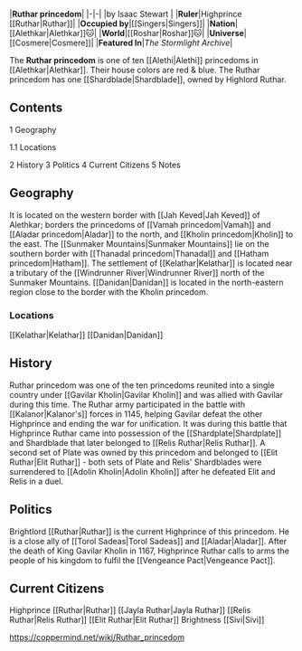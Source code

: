 |**Ruthar princedom**|
|-|-|
|by  Isaac Stewart |
|**Ruler**|Highprince [[Ruthar\|Ruthar]]|
|**Occupied by**|[[Singers\|Singers]]|
|**Nation**|[[Alethkar\|Alethkar]]🐱︎|
|**World**|[[Roshar\|Roshar]]🐱︎|
|**Universe**|[[Cosmere\|Cosmere]]|
|**Featured In**|*The Stormlight Archive*|

The **Ruthar princedom** is one of ten [[Alethi\|Alethi]] princedoms in [[Alethkar\|Alethkar]]. Their house colors are red & blue. The Ruthar princedom has one [[Shardblade\|Shardblade]], owned by Highlord Ruthar.

## Contents

1 Geography

1.1 Locations


2 History
3 Politics
4 Current Citizens
5 Notes


## Geography
It is located on the western border with [[Jah Keved\|Jah Keved]] of Alethkar; borders the princedoms of [[Vamah princedom\|Vamah]] and [[Aladar princedom\|Aladar]] to the north, and [[Kholin princedom\|Kholin]] to the east. The [[Sunmaker Mountains\|Sunmaker Mountains]] lie on the southern border with [[Thanadal princedom\|Thanadal]] and [[Hatham princedom\|Hatham]]. The settlement of [[Kelathar\|Kelathar]] is located near a tributary of the [[Windrunner River\|Windrunner River]] north of the Sunmaker Mountains. [[Danidan\|Danidan]] is located in the north-eastern region close to the border with the Kholin princedom.

### Locations
[[Kelathar\|Kelathar]]
[[Danidan\|Danidan]]
## History
Ruthar princedom was one of the ten princedoms reunited into a single country under [[Gavilar Kholin\|Gavilar Kholin]] and was allied with Gavilar during this time. The Ruthar army participated in the battle with [[Kalanor\|Kalanor's]] forces in 1145, helping Gavilar defeat the other Highprince and ending the war for unification.
It was during this battle that Highprince Ruthar came into possession of the [[Shardplate\|Shardplate]] and Shardblade that later belonged to [[Relis Ruthar\|Relis Ruthar]]. A second set of Plate was owned by this princedom and belonged to [[Elit Ruthar\|Elit Ruthar]] - both sets of Plate and Relis' Shardblades were surrendered to [[Adolin Kholin\|Adolin Kholin]] after he defeated Elit and Relis in a duel.

## Politics
Brightlord [[Ruthar\|Ruthar]] is the current Highprince of this princedom. He is a close ally of [[Torol Sadeas\|Torol Sadeas]] and [[Aladar\|Aladar]].
After the death of King Gavilar Kholin in 1167, Highprince Ruthar calls to arms the people of his kingdom to fulfil the [[Vengeance Pact\|Vengeance Pact]].

## Current Citizens
Highprince [[Ruthar\|Ruthar]]
[[Jayla Ruthar\|Jayla Ruthar]]
[[Relis Ruthar\|Relis Ruthar]]
[[Elit Ruthar\|Elit Ruthar]]
Brightness [[Sivi\|Sivi]]


https://coppermind.net/wiki/Ruthar_princedom